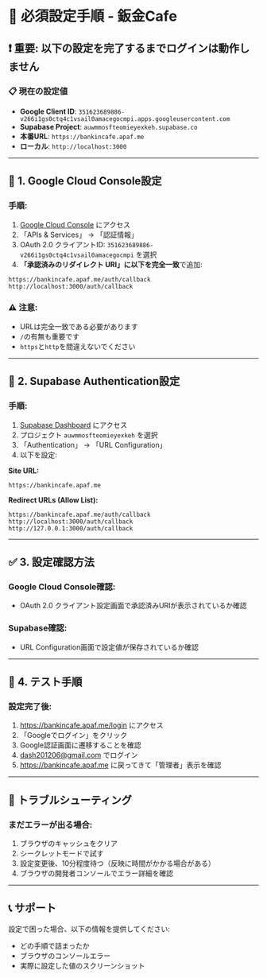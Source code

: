 # 🚨 必須設定手順 - 鈑金Cafe

## ❗ 重要: 以下の設定を完了するまでログインは動作しません

### 📋 現在の設定値

- **Google Client ID**: `351623689886-v266i1gs0ctq4c1vsail0amacegocmpi.apps.googleusercontent.com`
- **Supabase Project**: `auwmmosfteomieyexkeh.supabase.co`
- **本番URL**: `https://bankincafe.apaf.me`
- **ローカル**: `http://localhost:3000`

---

## 🔧 1. Google Cloud Console設定

### 手順:
1. [Google Cloud Console](https://console.cloud.google.com/) にアクセス
2. 「APIs & Services」 → 「認証情報」
3. OAuth 2.0 クライアントID: `351623689886-v266i1gs0ctq4c1vsail0amacegocmpi` を選択
4. **「承認済みのリダイレクト URI」**に以下を**完全一致**で追加:

```
https://bankincafe.apaf.me/auth/callback
http://localhost:3000/auth/callback
```

### ⚠️ 注意:
- URLは完全一致である必要があります
- `/`の有無も重要です
- `https`と`http`を間違えないでください

---

## 🔧 2. Supabase Authentication設定

### 手順:
1. [Supabase Dashboard](https://supabase.com/dashboard/projects) にアクセス
2. プロジェクト `auwmmosfteomieyexkeh` を選択
3. 「Authentication」 → 「URL Configuration」
4. 以下を設定:

**Site URL:**
```
https://bankincafe.apaf.me
```

**Redirect URLs (Allow List):**
```
https://bankincafe.apaf.me/auth/callback
http://localhost:3000/auth/callback
http://127.0.0.1:3000/auth/callback
```

---

## ✅ 3. 設定確認方法

### Google Cloud Console確認:
- OAuth 2.0 クライアント設定画面で承認済みURIが表示されているか確認

### Supabase確認:
- URL Configuration画面で設定値が保存されているか確認

---

## 🎯 4. テスト手順

### 設定完了後:
1. https://bankincafe.apaf.me/login にアクセス
2. 「Googleでログイン」をクリック
3. Google認証画面に遷移することを確認
4. dash201206@gmail.com でログイン
5. https://bankincafe.apaf.me に戻ってきて「管理者」表示を確認

---

## 🚨 トラブルシューティング

### まだエラーが出る場合:
1. ブラウザのキャッシュをクリア
2. シークレットモードで試す
3. 設定変更後、10分程度待つ（反映に時間がかかる場合がある）
4. ブラウザの開発者コンソールでエラー詳細を確認

---

## 📞 サポート

設定で困った場合、以下の情報を提供してください:
- どの手順で詰まったか
- ブラウザのコンソールエラー
- 実際に設定した値のスクリーンショット
